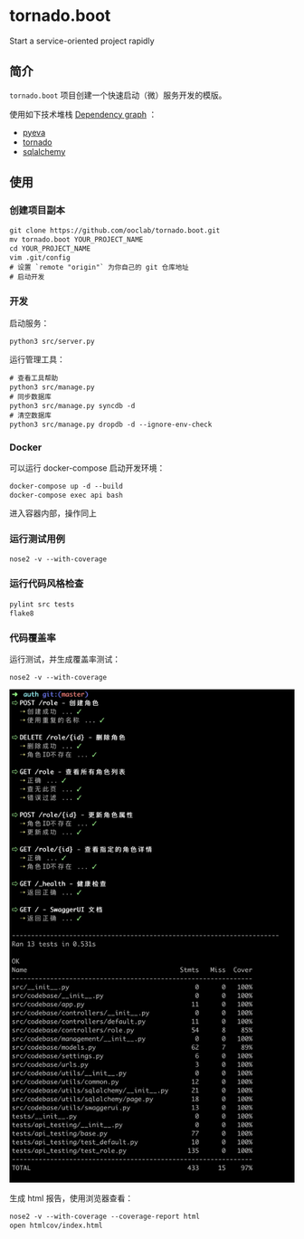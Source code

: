 # tornado.boot

Start a service-oriented project rapidly


## 简介

`tornado.boot` 项目创建一个快速启动（微）服务开发的模版。

使用如下技术堆栈 [Dependency graph](https://github.com/ooclab/authz/network/dependencies) ：

- [pyeva](https://github.com/ooclab/eva)
- [tornado](https://github.com/tornadoweb/tornado)
- [sqlalchemy](https://github.com/zzzeek/sqlalchemy)


## 使用

### 创建项目副本

```
git clone https://github.com/ooclab/tornado.boot.git
mv tornado.boot YOUR_PROJECT_NAME
cd YOUR_PROJECT_NAME
vim .git/config
# 设置 `remote "origin"` 为你自己的 git 仓库地址
# 启动开发
```

### 开发

启动服务：

```
python3 src/server.py
```

运行管理工具：

```
# 查看工具帮助
python3 src/manage.py
# 同步数据库
python3 src/manage.py syncdb -d
# 清空数据库
python3 src/manage.py dropdb -d --ignore-env-check
```

### Docker

可以运行 docker-compose 启动开发环境：

```
docker-compose up -d --build
docker-compose exec api bash
```

进入容器内部，操作同上

### 运行测试用例

```
nose2 -v --with-coverage
```

### 运行代码风格检查

```
pylint src tests
flake8
```

### 代码覆盖率

运行测试，并生成覆盖率测试：

```
nose2 -v --with-coverage
```

![](./docs/attachments/nose2-coverage-report.jpg)

生成 html 报告，使用浏览器查看：

```
nose2 -v --with-coverage --coverage-report html
open htmlcov/index.html
```
